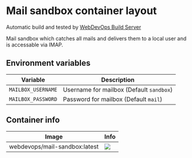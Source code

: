 # Mail sandbox container layout

Automatic build and tested by [WebDevOps Build Server](https://build.webdevops.io/)

Mail sandbox which catches all mails and delivers them to a local user and is accessable via IMAP.

## Environment variables

Variable             | Description
-------------------- | ------------------------------------------------------------------------------
`MAILBOX_USERNAME`   | Username for mailbox (Default `sandbox`)
`MAILBOX_PASSWORD`   | Password for mailbox (Default `mail`)

## Container info

Image                               | Info                                                                       
----------------------------------- | ----------------------------------------------------------------------------------
webdevops/mail-sandbox:latest       | [![](https://badge.imagelayers.io/webdevops/mail-sandbox:latest.svg)](https://imagelayers.io/?images=webdevops/mail-sandbox:latest 'Get your own badge on imagelayers.io')
